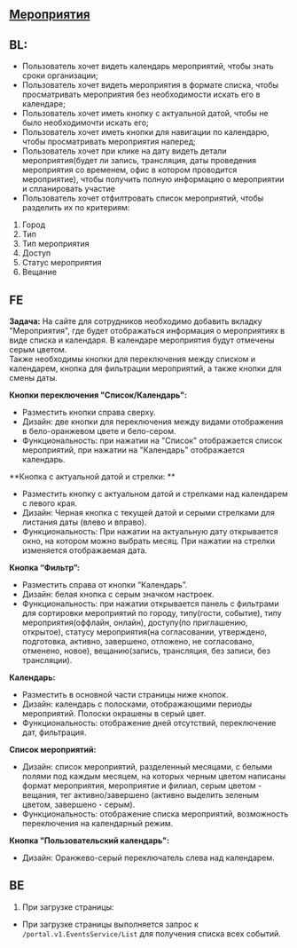 ## [Мероприятия](https://tages-admin-portal-dev.tages.dev/events)

## BL:
* Пользователь хочет видеть календарь мероприятий, чтобы знать сроки организации;
* Пользователь хочет видеть мероприятия в формате списка, чтобы просматривать мероприятия без необходимости искать его в календаре;
* Пользователь хочет иметь кнопку с актуальной датой, чтобы не было необходимочти искать его;
* Пользователь хочет иметь кнопки для навигации по календарю, чтобы просматривать мероприятия наперед;
* Пользователь хочет при клике на дату видеть детали мероприятия(будет ли запись, трансляция, даты проведения мероприятия со временем, офис в котором проводится мероприятие), чтобы  получить полную информацию о мероприятии и спланировать участие
* Пользователь хочет отфилтровать список мероприятий, чтобы разделить их по критериям:
1. Город
2. Тип
3. Тип мероприятия
4. Доступ
5. Статус мероприятия
6. Вещание

## FE

**Задача:**
На сайте для сотрудников необходимо добавить вкладку "Мероприятия", где будет отображаться информация о мероприятиях в виде списка и календаря. В календаре мероприятия будут отмечены серым цветом.<br> Также необходимы кнопки для переключения между списком и календарем, кнопка для фильтрации мероприятий, а также кнопки для смены даты.

**Кнопки переключения "Список/Календарь":** 
* Разместить кнопки справа сверху.
* Дизайн: две кнопки для переключения между видами отображения в бело-оранжевом цвете и бело-сером.
*  Функциональность: при нажатии на "Список" отображается список мероприятий, при нажатии на "Календарь" отображается календарь.

**Кнопка с актуальной датой и стрелки: ** 
* Разместить кнопку с актуальном датой и стрелками над календарем с левого края. 
* Дизайн: Черная кнопка с текущей датой и серыми стрелками для листания даты (влево и вправо).
* Функциональность: При нажатии на актуальную дату открывается окно, на котором можно выбрать месяц. При нажатии на стрелки изменяется отображаемая дата.

**Кнопка “Фильтр”:** 
* Разместить справа от кнопки “Календарь”. 
* Дизайн: белая кнопка с серым значком настроек.
* Функциональность: при нажатии открывается панель с фильтрами для сортировки мероприятий по городу, типу(гости, событие), типу мероприятия(оффлайн, онлайн), доступу(по приглашению, открытое), статусу мероприятия(на согласовании, утверждено, подготовка, активно, завершено, отложено, не согласовано, отменено, новое), вещанию(запись, трансляция, без записи, без трансляции).

**Календарь:**
* Разместить в основной части страницы ниже кнопок.
* Дизайн: календарь с полосками, отображающими периоды мероприятий. Полоски окрашены в серый цвет.
* Функциональность: отображение дней отсутствий, переключение дат, фильтрация.

**Список мероприятий:** 
* Дизайн: список мероприятий, разделенный месяцами, с белыми полями под каждым месяцем, на которых черным цветом написаны формат мероприятия, мероприятие и филиал, серым цветом - вещания, тег активно/завершено (активно выделить зеленым цветом, завершено - серым).
* Функциональность: отображение списка мероприятий, возможность переключения на календарный режим.

**Кнопка "Пользовательский календарь":** 
* Дизайн: Оранжево-серый переключатель слева над календарем.
## BE
1. При загрузке страницы:
* При загрузке страницы выполняется запрос к `/portal.v1.EventsService/List` для получения списка всех событий.
